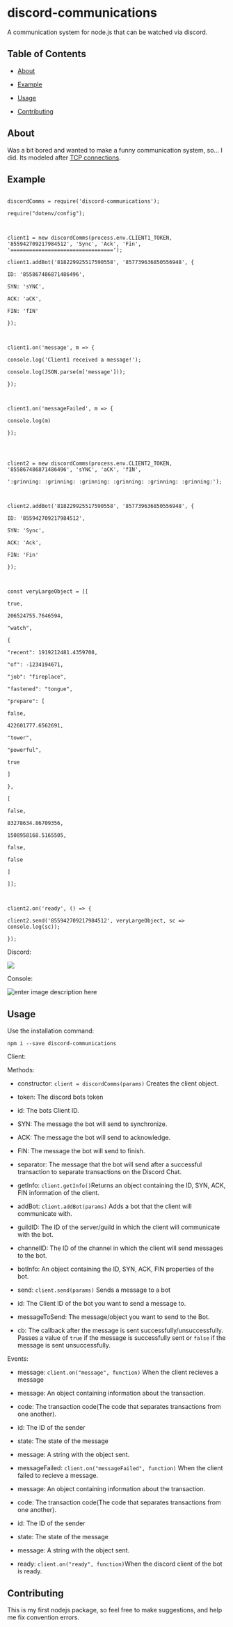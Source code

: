 
# discord-communications

  

A communication system for node.js that can be watched via discord.

## Table of Contents

- [About](#About)

- [Example](#Example)

- [Usage](#Usage)

- [Contributing](#Contributing)

  
  

## About

Was a bit bored and wanted to make a funny communication system, so... I did. Its modeled after [TCP connections](https://www.khanacademy.org/computing/computers-and-internet/xcae6f4a7ff015e7d:the-internet/xcae6f4a7ff015e7d:transporting-packets/a/transmission-control-protocol--tcp).

  

## Example

  

```

discordComms = require('discord-communications');

require("dotenv/config");

  

client1 = new discordComms(process.env.CLIENT1_TOKEN, '855942709217984512', 'Sync', 'Ack', 'Fin', '=================================');

client1.addBot('818229925517590558', '857739636850556948', {

ID: '855867486871486496',

SYN: 'sYNC',

ACK: 'aCK',

FIN: 'fIN'

});

  

client1.on('message', m => {

console.log('Client1 received a message!');

console.log(JSON.parse(m['message']));

});

  

client1.on('messageFailed', m => {

console.log(m)

});

  
  

client2 = new discordComms(process.env.CLIENT2_TOKEN, '855867486871486496', 'sYNC', 'aCK', 'fIN',

':grinning: :grinning: :grinning: :grinning: :grinning: :grinning:');

  

client2.addBot('818229925517590558', '857739636850556948', {

ID: '855942709217984512',

SYN: 'Sync',

ACK: 'Ack',

FIN: 'Fin'

});

  

const veryLargeObject = [[

true,

206524755.7646594,

"watch",

{

"recent": 1919212481.4359708,

"of": -1234194671,

"job": "fireplace",

"fastened": "tongue",

"prepare": [

false,

422601777.6562691,

"tower",

"powerful",

true

]

},

[

false,

83278634.86709356,

1508958168.5165505,

false,

false

]

]];

  

client2.on('ready', () => {

client2.send('855942709217984512', veryLargeObject, sc => console.log(sc));

});

```

  

Discord:

  

![](https://cdn.discordapp.com/attachments/857739636850556948/858464231455326229/unknown.png)

  
  

Console:

  

![enter image description here](https://cdn.discordapp.com/attachments/857739636850556948/858465089199145010/unknown.png)

  

## Usage

Use the installation command:

`npm i --save discord-communications`

  

Client:

Methods:

- constructor: `client = discordComms(params)` Creates the client object.

- token: The discord bots token

- id: The bots Client ID.

- SYN: The message the bot will send to synchronize.

- ACK: The message the bot will send to acknowledge.

- FIN: The message the bot will send to finish.

- separator: The message that the bot will send after a successful transaction to separate transactions on the Discord Chat.

- getInfo: `client.getInfo()`Returns an object containing the ID, SYN, ACK, FIN information of the client.

- addBot: `client.addBot(params)` Adds a bot that the client will communicate with.

- guildID: The ID of the server/guild in which the client will communicate with the bot.

- channelID: The ID of the channel in which the client will send messages to the bot.

- botInfo: An object containing the ID, SYN, ACK, FIN properties of the bot.

- send: `client.send(params)` Sends a message to a bot

- id: The Client ID of the bot you want to send a message to.

- messageToSend: The message/object you want to send to the Bot.

- cb: The callback after the message is sent successfully/unsuccessfully. Passes a value of `true` if the message is successfully sent or `false` if the message is sent unsuccessfully.

  

Events:

- message: `client.on("message", function)` When the client recieves a message

- message: An object containing information about the transaction.

- code: The transaction code(The code that separates transactions from one another).

- id: The ID of the sender

- state: The state of the message

- message: A string with the object sent.

- messageFailed: `client.on("messageFailed", function)` When the client failed to recieve a message.

- message: An object containing information about the transaction.

- code: The transaction code(The code that separates transactions from one another).

- id: The ID of the sender

- state: The state of the message

- message: A string with the object sent.

- ready: `client.on("ready", function)`When the discord client of the bot is ready.

  
  

## Contributing

This is my first nodejs package, so feel free to make suggestions, and help me fix convention errors.